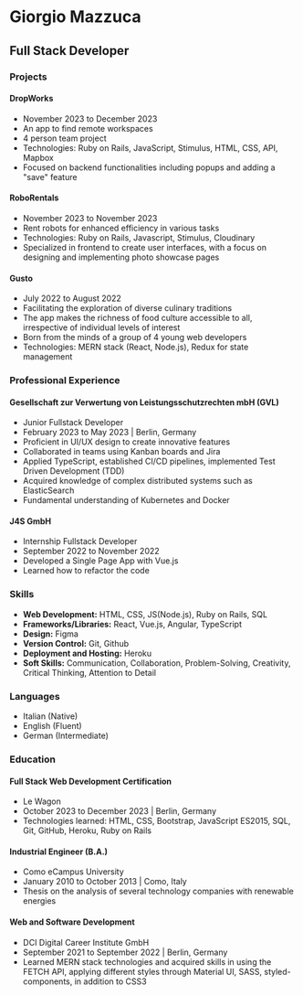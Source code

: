 # Giorgio Mazzuca
## Full Stack Developer

### Projects

#### DropWorks
- November 2023 to December 2023
- An app to find remote workspaces
- 4 person team project
- Technologies: Ruby on Rails, JavaScript, Stimulus, HTML, CSS, API, Mapbox
- Focused on backend functionalities including popups and adding a "save" feature

#### RoboRentals
- November 2023 to November 2023
- Rent robots for enhanced efficiency in various tasks
- Technologies: Ruby on Rails, Javascript, Stimulus, Cloudinary
- Specialized in frontend to create user interfaces, with a focus on designing and implementing photo showcase pages

#### Gusto
- July 2022 to August 2022
- Facilitating the exploration of diverse culinary traditions
- The app makes the richness of food culture accessible to all, irrespective of individual levels of interest
- Born from the minds of a group of 4 young web developers
- Technologies: MERN stack (React, Node.js), Redux for state management

### Professional Experience

#### Gesellschaft zur Verwertung von Leistungsschutzrechten mbH (GVL)
- Junior Fullstack Developer
- February 2023 to May 2023 | Berlin, Germany
- Proficient in UI/UX design to create innovative features
- Collaborated in teams using Kanban boards and Jira
- Applied TypeScript, established CI/CD pipelines, implemented Test Driven Development (TDD)
- Acquired knowledge of complex distributed systems such as ElasticSearch
- Fundamental understanding of Kubernetes and Docker

#### J4S GmbH
- Internship Fullstack Developer
- September 2022 to November 2022
- Developed a Single Page App with Vue.js
- Learned how to refactor the code

### Skills

- **Web Development:** HTML, CSS, JS(Node.js), Ruby on Rails, SQL
- **Frameworks/Libraries:** React, Vue.js, Angular, TypeScript
- **Design:** Figma
- **Version Control:** Git, Github
- **Deployment and Hosting:** Heroku
- **Soft Skills:** Communication, Collaboration, Problem-Solving, Creativity, Critical Thinking, Attention to Detail

### Languages
- Italian (Native)
- English (Fluent)
- German (Intermediate)

### Education

#### Full Stack Web Development Certification
- Le Wagon
- October 2023 to December 2023 | Berlin, Germany
- Technologies learned: HTML, CSS, Bootstrap, JavaScript ES2015, SQL, Git, GitHub, Heroku, Ruby on Rails

#### Industrial Engineer (B.A.)
- Como eCampus University
- January 2010 to October 2013 | Como, Italy
- Thesis on the analysis of several technology companies with renewable energies

#### Web and Software Development
- DCI Digital Career Institute GmbH
- September 2021 to September 2022 | Berlin, Germany
- Learned MERN stack technologies and acquired skills in using the FETCH API, applying different styles through Material UI, SASS, styled-components, in addition to CSS3
